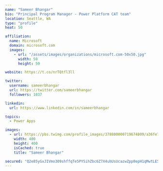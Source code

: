```yaml
---
name: "Sameer Bhangar"
bio: "Principal Program Manager - Power Platform CAT team"
location: Seattle, WA
type: "profile"
heat: 50

affiliation:
  name: Microsoft
  domain: microsoft.com
  images:
    - url: "/assets/images/organizations/microsoft.com-50x50.jpg"
      width: 50
      height: 50

website: https://t.co/nrTQtfl3ll

twitter:
  username: sameerbhangar
  url: https://twitter.com/sameerbhangar
  followers: 1037

linkedin:
  url: https://www.linkedin.com/in/sameerbhangar

topics:
  - Power Apps

images:
  - url: https://pbs.twimg.com/profile_images/378800000719674009/a36fe7ddfab1778b76e5793772e43798_400x400.jpeg
    width: 400
    height: 400
    isCached: true
    title: "Sameer Bhangar"

secured: "Q2e85yGxJIVmo309shffqTe5PYSihZbc6Z7X4uhUsUcazwZpp8epH1qMwtLE5klJSQnSbC1AjDHlrYH4M2SmyAB7DkPbyFRXN3xQCKfM/8WbmFOd7/eE9yiojoIB/ccE31ggbX4x/Y2AshoPGFC58ABttybEFuIUHBcoy+BwPHYizZBSJrv8fNiVWv0Bm6/dFwZl1fxc78oQrWdwDCSnXWjSMM4YNQeJ0xN7KDKmPJWD8wdQWMDHejx2El+sj33SVWjW4B4PqlYLmnVUa756bviSkzZdpFa35DF4+3f1ePdYMSMP0cvnqllf2hV/GJ0pFupJTtaLkxvPw3QDoXA64Yf2d+KXWUWz9m/VxwTAAGqlE5nj3kVxH6Ejvj0Igzv3dT7s6Uw/d6SM6cLyhymcDHjeGoOcGuWcNp0nkoLAAhY=;1gZPwYuaYMg8T7aYYvemvQ=="
---
```


